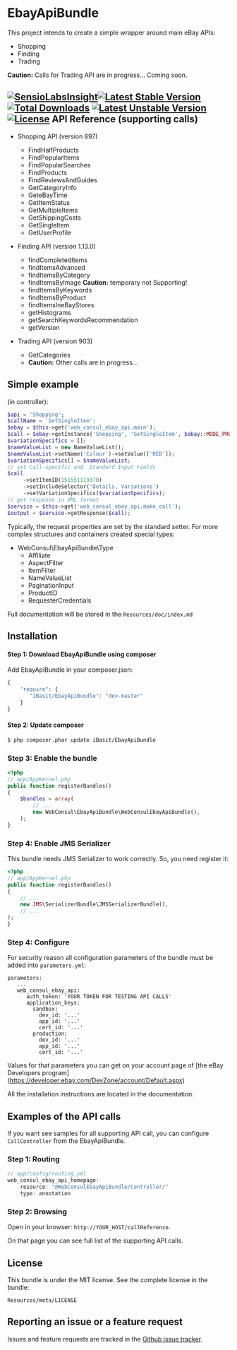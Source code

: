 EbayApiBundle
=============

This project intends to create a simple wrapper around main eBay APIs:

* Shopping
* Finding
* Trading

**Caution:** Calls for Trading API are in progress... Coming soon.

[![SensioLabsInsight](https://insight.sensiolabs.com/projects/01150b13-24c6-44bc-8f27-ec61731e5c35/mini.png)](https://insight.sensiolabs.com/projects/01150b13-24c6-44bc-8f27-ec61731e5c35)[![Latest Stable Version](https://poser.pugx.org/webconsul/ebay-api-bundle/v/stable.svg)](https://packagist.org/packages/webconsul/ebay-api-bundle) [![Total Downloads](https://poser.pugx.org/webconsul/ebay-api-bundle/downloads.svg)](https://packagist.org/packages/webconsul/ebay-api-bundle) [![Latest Unstable Version](https://poser.pugx.org/webconsul/ebay-api-bundle/v/unstable.svg)](https://packagist.org/packages/webconsul/ebay-api-bundle) [![License](https://poser.pugx.org/webconsul/ebay-api-bundle/license.svg)](https://packagist.org/packages/webconsul/ebay-api-bundle)
API Reference (supporting calls)
--------------------------------

* Shopping API (version 897)
    * FindHalfProducts
    * FindPopularItems
    * FindPopularSearches
    * FindProducts
    * FindReviewsAndGuides
    * GetCategoryInfo
    * GeteBayTime
    * GetItemStatus
    * GetMultipleItems
    * GetShippingCosts
    * GetSingleItem
    * GetUserProfile

* Finding API (version 1.13.0)    
    * findCompletedItems
    * findItemsAdvanced
    * findItemsByCategory
    * findItemsByImage **Caution:** temporary not Supporting!
    * findItemsByKeywords
    * findItemsByProduct
    * findItemsIneBayStores
    * getHistograms
    * getSearchKeywordsRecommendation
    * getVersion

* Trading API (version 903)
    * GetCategories
    * **Caution:** Other calls are in progress...

Simple example
-------------

(in controller):

```php
$api = 'Shopping';
$callName = 'GetSingleItem';
$ebay = $this->get('web_consul_ebay_api.main');
$call = $ebay->getInstance('Shopping', 'GetSingleItem', $ebay::MODE_PRODUCT);
$variationSpecifics = [];
$nameValueList = new NameValueList();
$nameValueList->setName('Colour')->setValue(['RED']);
$variationSpecifics[] = $nameValueList;
// set Call-specific and  Standard Input Fields
$call
     ->setItemID(151551119370)
     ->setIncludeSelector('Details, Variations')
     ->setVariationSpecifics($variationSpecifics);
// get response in XML format     
$service = $this->get('web_consul_ebay_api.make_call');
$output = $service->getResponse($call);
```
Typically, the request properties are set by the standard setter.
For more complex structures and containers created special types:

*  WebConsul\EbayApiBundle\Type
    * Affiliate
    * AspectFilter
    * ItemFilter
    * NameValueList
    * PaginationInput
    * ProductID
    * RequesterCredentials

Full documentation will be stored in the `Resources/doc/index.md`

Installation
------------
#### Step 1: Download EbayApiBundle using composer
Add EbayApiBundle in your composer.json:
```js
{
    "require": {
       "iBasit/EbayApiBundle": "dev-master"
    }
}
```
#### Step 2: Update composer
``` bash
$ php composer.phar update iBasit/EbayApiBundle
```
### Step 3: Enable the bundle

``` php
<?php
// app/AppKernel.php
public function registerBundles()
{
    $bundles = array(
        // ...
        new WebConsul\EbayApiBundle\WebConsulEbayApiBundle(),
    );
}
```
### Step 4: Enable JMS Serializer
This bundle needs JMS Serializer to work correctly. So, you need register it:
``` php
<?php
// app/AppKernel.php
public function registerBundles()
{
    // ...
    new JMS\SerializerBundle\JMSSerializerBundle(),
    // ...
);
}
```
### Step 4: Configure
For security reason all configuration parameters of the bundle must be added into `parameters.yml`:
```
parameters:
   ...
   web_consul_ebay_api:
      auth_token: 'YOUR TOKEN FOR TESTING API CALLS'
      application_keys:
        sandbox:
          dev_id: '...'
          app_id: '...'
          cert_id: '...'
        production:
          dev_id: '...'
          app_id: '...'
          cert_id: '...'
```
Values for that parameters you can get on your account page of [the eBay Developers program] (https://developer.ebay.com/DevZone/account/Default.aspx)

All the installation instructions are located in  the documentation.

Examples of the API calls
-----------------
If you want see samples for all supporting API call, you can configure `CallController` from the EbayApiBundle.
### Step 1: Routing
```js
// app/config/routing.yml
web_consul_ebay_api_homepage:
    resource: "@WebConsulEbayApiBundle/Controller/"
    type: annotation
```
### Step 2: Browsing
Open in your browser: `http://YOUR_HOST/callReference`.

On that page you can see full list of the supporting API calls.

License
-------
This bundle is under the MIT license. See the complete license in the bundle:

    Resources/meta/LICENSE

Reporting an issue or a feature request
---------------------------------------

Issues and feature requests are tracked in the [Github issue tracker](https://github.com/WebConsul/EbayApiBundle/issues).
